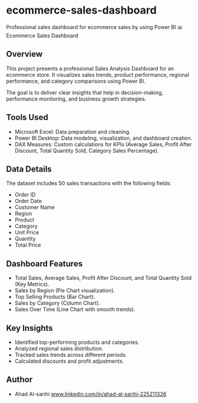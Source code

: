 # ecommerce-sales-dashboard
Professional sales dashboard for ecommerce sales by using Power BI
📊 Ecommerce Sales Dashboard

## Overview

This project presents a professional Sales Analysis Dashboard for an ecommerce store.
It visualizes sales trends, product performance, regional performance, and category comparisons using Power BI.

The goal is to deliver clear insights that help in decision-making, performance monitoring, and business growth strategies.



## Tools Used
 - Microsoft Excel: Data preparation and cleaning.
 - Power BI Desktop: Data modeling, visualization, and dashboard creation.
 - DAX Measures: Custom calculations for KPIs (Average Sales, Profit After Discount, Total Quantity Sold, Category Sales Percentage).



## Data Details

The dataset includes 50 sales transactions with the following fields:
 - Order ID
 - Order Date
 - Customer Name
 - Region
 - Product
 - Category
 - Unit Price
 - Quantity
 - Total Price



## Dashboard Features
 - Total Sales, Average Sales, Profit After Discount, and Total Quantity Sold (Key Metrics).
 - Sales by Region (Pie Chart visualization).
 - Top Selling Products (Bar Chart).
 - Sales by Category (Column Chart).
 - Sales Over Time (Line Chart with smooth trends).



## Key Insights
 - Identified top-performing products and categories.
 - Analyzed regional sales distribution.
 - Tracked sales trends across different periods.
 - Calculated discounts and profit adjustments.



## Author
 - Ahad Al-sarihi
 www.linkedin.com/in/ahad-al-sarihi-225211326

